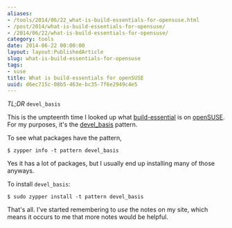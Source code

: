 ```yaml
---
aliases:
- /tools/2014/06/22_what-is-build-essentials-for-opensuse.html
- /post/2014/what-is-build-essentials-for-opensuse/
- /2014/06/22/what-is-build-essentials-for-opensuse/
category: tools
date: 2014-06-22 00:00:00
layout: layout:PublishedArticle
slug: what-is-build-essentials-for-opensuse
tags:
- suse
title: What is build-essentials for openSUSE
uuid: d6ec715c-08b5-463e-bc35-7f6e2949c4e5
---
```


*TL;DR* `devel_basis`
<!--more-->

[build-essential]: http://packages.ubuntu.com/trusty/build-essential
[openSUSE]: http://opensuse.org
[devel_basis]: http://software.opensuse.org/package/patterns-openSUSE-devel_basis

This is the umpteenth time I looked up what [build-essential][] is on [openSUSE][].
For my purposes, it's the [devel_basis][] pattern.

To see what packages have the pattern,

    $ zypper info -t pattern devel_basis

Yes it has a lot of packages, but I usually end up installing many of those anyways.

To install `devel_basis`:

    $ sudo zypper install -t pattern devel_basis

That's all. I've started remembering to *use* the notes on my site, which 
means it occurs to me that more notes would be helpful.
